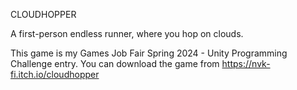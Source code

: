 CLOUDHOPPER

​A first-person endless runner, where you hop on clouds.

This game is my Games Job Fair Spring 2024 - Unity Programming Challenge entry.
You can download the game from https://nvk-fi.itch.io/cloudhopper
